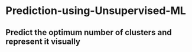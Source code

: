 # Prediction-using-Unsupervised-ML
## Predict the optimum number of clusters and represent it visually
